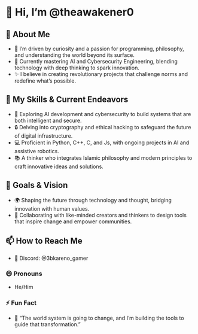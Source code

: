 
# 👋 Hi, I’m @theawakener0

## 🌟 About Me
- 🧠 I’m driven by curiosity and a passion for programming, philosophy, and understanding the world beyond its surface.
- 🚀 Currently mastering AI and Cybersecurity Engineering, blending technology with deep thinking to spark innovation.
- ✨ I believe in creating revolutionary projects that challenge norms and redefine what’s possible.

## 🔧 My Skills & Current Endeavors
- 🌱 Exploring AI development and cybersecurity to build systems that are both intelligent and secure.
- 🔒 Delving into cryptography and ethical hacking to safeguard the future of digital infrastructure.
- 💻 Proficient in Python, C++, C, and Js, with ongoing projects in AI and assistive robotics.
- 📚 A thinker who integrates Islamic philosophy and modern principles to craft innovative ideas and solutions.

## 🎯 Goals & Vision
- 🌍 Shaping the future through technology and thought, bridging innovation with human values.
- 💬 Collaborating with like-minded creators and thinkers to design tools that inspire change and empower communities.

## 📫 How to Reach Me
- 💬 Discord: @3bkareno_gamer

### 😄 Pronouns
- He/Him

### ⚡ Fun Fact
- 🌌 “The world system is going to change, and I’m building the tools to guide that transformation.”
